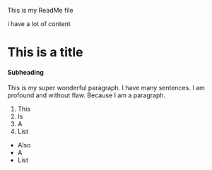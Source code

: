 This is my ReadMe file

i have a lot of content



# This is a title

#### Subheading


This is my super wonderful paragraph. I have many sentences. I am profound and without flaw. Because I am a paragraph.

1. This
2. Is
3. A
4. List

- Also
- A
- List


